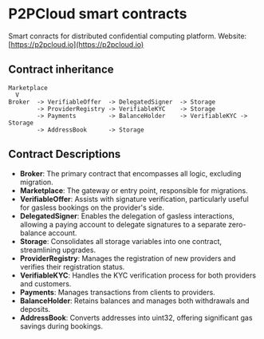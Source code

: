 # P2PCloud smart contracts
Smart conracts for distributed confidential computing platform. Website: [https://p2pcloud.io](https://p2pcloud.io)

## Contract inheritance
```
Marketplace
  V
Broker  -> VerifiableOffer  -> DelegatedSigner  -> Storage  
        -> ProviderRegistry -> VerifiableKYC    -> Storage  
        -> Payments         -> BalanceHolder    -> VerifiableKYC -> Storage  
        -> AddressBook      -> Storage  
```
## Contract Descriptions

- **Broker**: The primary contract that encompasses all logic, excluding migration.
- **Marketplace**: The gateway or entry point, responsible for migrations.
- **VerifiableOffer**: Assists with signature verification, particularly useful for gasless bookings on the provider's side.
- **DelegatedSigner**: Enables the delegation of gasless interactions, allowing a paying account to delegate signatures to a separate zero-balance account.
- **Storage**: Consolidates all storage variables into one contract, streamlining upgrades.
- **ProviderRegistry**: Manages the registration of new providers and verifies their registration status.
- **VerifiableKYC**: Handles the KYC verification process for both providers and customers.
- **Payments**: Manages transactions from clients to providers.
- **BalanceHolder**: Retains balances and manages both withdrawals and deposits.
- **AddressBook**: Converts addresses into uint32, offering significant gas savings during bookings.